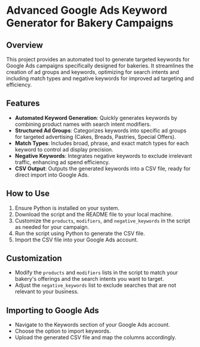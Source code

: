 
# Advanced Google Ads Keyword Generator for Bakery Campaigns

## Overview
This project provides an automated tool to generate targeted keywords for Google Ads campaigns specifically designed for bakeries. It streamlines the creation of ad groups and keywords, optimizing for search intents and including match types and negative keywords for improved ad targeting and efficiency.

## Features
- **Automated Keyword Generation**: Quickly generates keywords by combining product names with search intent modifiers.
- **Structured Ad Groups**: Categorizes keywords into specific ad groups for targeted advertising (Cakes, Breads, Pastries, Special Offers).
- **Match Types**: Includes broad, phrase, and exact match types for each keyword to control ad display precision.
- **Negative Keywords**: Integrates negative keywords to exclude irrelevant traffic, enhancing ad spend efficiency.
- **CSV Output**: Outputs the generated keywords into a CSV file, ready for direct import into Google Ads.

## How to Use
1. Ensure Python is installed on your system.
2. Download the script and the README file to your local machine.
3. Customize the `products`, `modifiers`, and `negative_keywords` in the script as needed for your campaign.
4. Run the script using Python to generate the CSV file.
5. Import the CSV file into your Google Ads account.

## Customization
- Modify the `products` and `modifiers` lists in the script to match your bakery's offerings and the search intents you want to target.
- Adjust the `negative_keywords` list to exclude searches that are not relevant to your business.

## Importing to Google Ads
- Navigate to the Keywords section of your Google Ads account.
- Choose the option to import keywords.
- Upload the generated CSV file and map the columns accordingly.
